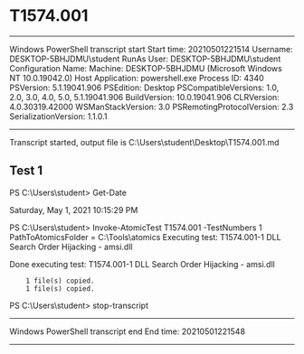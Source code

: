 ﻿
# T1574.001

**********************
Windows PowerShell transcript start
Start time: 20210501221514
Username: DESKTOP-5BHJDMU\student
RunAs User: DESKTOP-5BHJDMU\student
Configuration Name: 
Machine: DESKTOP-5BHJDMU (Microsoft Windows NT 10.0.19042.0)
Host Application: powershell.exe
Process ID: 4340
PSVersion: 5.1.19041.906
PSEdition: Desktop
PSCompatibleVersions: 1.0, 2.0, 3.0, 4.0, 5.0, 5.1.19041.906
BuildVersion: 10.0.19041.906
CLRVersion: 4.0.30319.42000
WSManStackVersion: 3.0
PSRemotingProtocolVersion: 2.3
SerializationVersion: 1.1.0.1
**********************
Transcript started, output file is C:\Users\student\Desktop\T1574.001.md

## Test 1

PS C:\Users\student> Get-Date

Saturday, May 1, 2021 10:15:29 PM


PS C:\Users\student> Invoke-AtomicTest T1574.001 -TestNumbers 1
PathToAtomicsFolder = C:\Tools\atomics
Executing test:
T1574.001-1 DLL Search Order Hijacking - amsi.dll

Done executing test:
T1574.001-1 DLL Search Order Hijacking - amsi.dll

        1 file(s) copied.
        1 file(s) copied.
PS C:\Users\student> stop-transcript
**********************
Windows PowerShell transcript end
End time: 20210501221548
**********************
